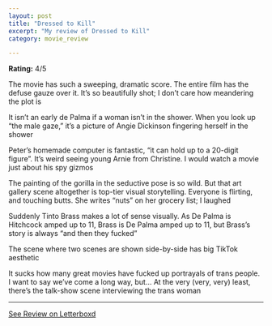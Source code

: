 ```yaml
---
layout: post
title: "Dressed to Kill"
excerpt: "My review of Dressed to Kill"
category: movie_review

---
```


**Rating:** 4/5

The movie has such a sweeping, dramatic score. The entire film has the defuse gauze over it. It’s so beautifully shot; I don’t care how meandering the plot is

It isn’t an early de Palma if a woman isn’t in the shower. When you look up “the male gaze,” it’s a picture of Angie Dickinson fingering herself in the shower

Peter’s homemade computer is fantastic, “it can hold up to a 20-digit figure”. It’s weird seeing young Arnie from Christine. I would watch a movie just about his spy gizmos

The painting of the gorilla in the seductive pose is so wild. But that art gallery scene altogether is top-tier visual storytelling. Everyone is flirting, and touching butts. She writes “nuts” on her grocery list; I laughed

Suddenly Tinto Brass makes a lot of sense visually. As De Palma is Hitchcock amped up to 11, Brass is De Palma amped up to 11, but Brass’s story is always “and then they fucked”

The scene where two scenes are shown side-by-side has big TikTok aesthetic

It sucks how many great movies have fucked up portrayals of trans people. I want to say we’ve come a long way, but… At the very (very, very) least, there’s the talk-show scene interviewing the trans woman

<hr>

[See Review on Letterboxd](https://boxd.it/43KnPn)
